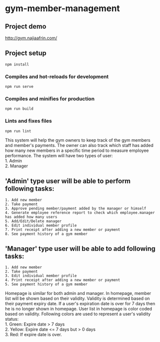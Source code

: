 # gym-member-management
## Project demo
http://gym.najiaafrin.com/

## Project setup
```
npm install
```

### Compiles and hot-reloads for development
```
npm run serve
```

### Compiles and minifies for production
```
npm run build
```

### Lints and fixes files
```
npm run lint
```

This system will help the gym owners to keep track of the gym members and member's payments. The owner can also track which staff has added how many new members in a specific time period to measure employee performance. The system will have two types of user:  
    1. Admin  
    2. Manager  
## 'Admin' type user will be able to perform following tasks:  
    1. Add new member  
    2. Take payment  
    3. Approve pending member/payment added by the manager or himself  
    4. Generate employee reference report to check which employee.manager has added how many users  
    5. Add/Edit/Delete manager  
    6. Edit individual member profile  
    7. Print receipt after adding a new member or payment  
    8. See payment history of a gym member  
## 'Manager' type user will be able to add following tasks:  
    1. Add new member  
    2. Take payment  
    3. Edit individual member profile  
    4. Print receipt after adding a new member or payment  
    5. See payment history of a gym member  
Homepage is similar for both admin and manager. In homepage, member list will be shown based on their validity. Validity is determined based on their payment expiry date. If a user's expiration date is over for 7 days then he is no longer shown in homepage. User list in homepage is color coded based on validity. Following colors are used to represent a user's validity status:  
    1. Green: Expire date > 7 days  
    2. Yellow: Expire date <= 7 days but > 0 days  
    3. Red: If expire date is over.  
